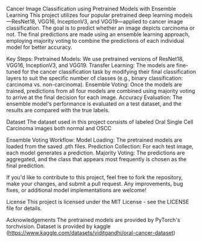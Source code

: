 Cancer Image Classification using Pretrained Models with Ensemble Learning
This project utilizes four popular pretrained deep learning models—ResNet18, VGG16, InceptionV3, and VGG19—applied to cancer image classification. The goal is to predict whether an image depicts carcinoma or not. The final predictions are made using an ensemble learning approach, employing majority voting to combine the predictions of each individual model for better accuracy.

Key Steps:
Pretrained Models: We use pretrained versions of ResNet18, VGG16, InceptionV3, and VGG19.
Transfer Learning: The models are fine-tuned for the cancer classification task by modifying their final classification layers to suit the specific number of classes (e.g., binary classification: carcinoma vs. non-carcinoma).
Ensemble Voting: Once the models are trained, predictions from all four models are combined using majority voting to arrive at the final decision for each image.
Accuracy Evaluation: The ensemble model's performance is evaluated on a test dataset, and the results are compared with the true labels.

Dataset
The dataset used in this project consists of labeled Oral Single Cell Carcinoma images both normal and OSCC

Ensemble Voting Workflow:
Model Loading: The pretrained models are loaded from the saved .pth files.
Prediction Collection: For each test image, each model generates a prediction.
Majority Voting: The predictions are aggregated, and the class that appears most frequently is chosen as the final prediction.

If you'd like to contribute to this project, feel free to fork the repository, make your changes, and submit a pull request. Any improvements, bug fixes, or additional model implementations are welcome!

License
This project is licensed under the MIT License - see the LICENSE file for details.

Acknowledgements
The pretrained models are provided by PyTorch's torchvision.
Dataset is provided by kaggle (https://www.kaggle.com/datasets/viditgandhi/oral-cancer-dataset)
